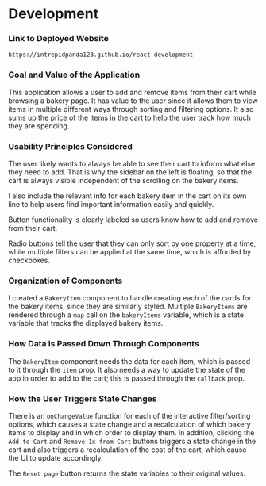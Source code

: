 # Development

### Link to Deployed Website
`https://intrepidpanda123.github.io/react-development`

### Goal and Value of the Application
This application allows a user to add and remove items from their cart while browsing a bakery page.
It has value to the user since it allows them to view items in multiple different ways through
sorting and filtering options. It also sums up the price of the items in the cart to help the user
track how much they are spending.

### Usability Principles Considered
The user likely wants to always be able to see their cart to inform what else they need to add. That
is why the sidebar on the left is floating, so that the cart is always visible independent of the
scrolling on the bakery items.

I also include the relevant info for each bakery item in the cart on its own line to help users find
important information easily and quickly.

Button functionality is clearly labeled so users know how to add and remove from their cart.

Radio buttons tell the user that they can only sort by one property at a time, while multiple
filters can be applied at the same time, which is afforded by checkboxes.

### Organization of Components
I created a `BakeryItem` component to handle creating each of the cards for the bakery items, since
they are similarly styled. Multiple `BakeryItems` are rendered through a `map` call on the
`bakeryItems` variable, which is a state variable that tracks the displayed bakery items.

### How Data is Passed Down Through Components
The `BakeryItem` component needs the data for each item, which is passed to it through the `item`
prop. It also needs a way to update the state of the app in order to add to the cart; this is passed
through the `callback` prop.

### How the User Triggers State Changes
There is an `onChangeValue` function for each of the interactive filter/sorting options, which
causes a state change and a recalculation of which bakery items to display and in which order to
display them. In addition, clicking the `Add to Cart` and `Remove 1x from Cart` buttons triggers a
state change in the cart and also triggers a recalculation of the cost of the cart, which cause the
UI to update accordingly.

The `Reset page` button returns the state variables to their original values.
